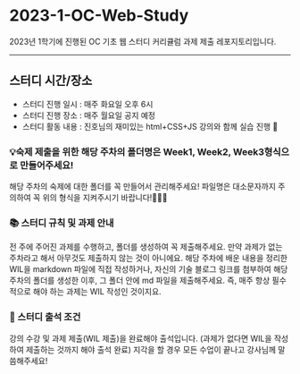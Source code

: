 # 2023-1-OC-Web-Study
2023년 1학기에 진행된 OC 기초 웹 스터디 커리큘럼 과제 제출 레포지토리입니다.

-----

## 스터디 시간/장소
- 스터디 진행 일시 : 매주 화요일 오후 6시
- 스터디 진행 장소 : 매주 월요일 공지 예정
- 스터디 활동 내용 : 진호님의 재미있는 html+CSS+JS 강의와 함께 실습 진행 🎈

### 💡숙제 제출을 위한 해당 주차의 폴더명은 Week1, Week2, Week3형식으로 만들어주세요!
 해당 주차의 숙제에 대한 폴더를 꼭 만들어서 관리해주세요! 파일명은 대소문자까지 주의하여 꼭 위의 형식을 지켜주시기 바랍니다!👩🏻‍🚀
 
### 📚 스터디 규칙 및 과제 안내
전 주에 주어진 과제를 수행하고, 폴더를 생성하여 꼭 제출해주세요.
만약 과제가 없는 주차라고 해서 아무것도 제출하지 않는 것이 아니에요. 해당 주차에 배운 내용을 정리한 WIL을 markdown 파일에 직접 작성하거나, 자신의 기술 블로그 링크를 첨부하여 해당 주차의 폴더를 생성한 이후, 그 폴더 안에 md 파일을 제출해주세요. 즉, 매주 항상 필수적으로 해야 하는 과제는 WIL 작성인 것이지요.

### 🎯 스터디 출석 조건
강의 수강 및 과제 제출(WIL 제출)을 완료해야 출석입니다. (과제가 없다면 WIL을 작성하여 제출하는 것까지 해야 출석 완료)
지각을 할 경우 모든 수업이 끝나고 강사님께 말씀해주세요!
